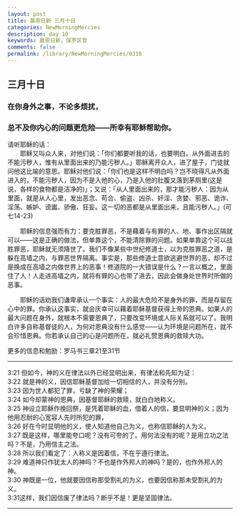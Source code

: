 ```yaml
---
layout: post
title: 晨恩日新 三月十日
categories: NewMorningMercies
description: day 10
keywords: 晨恩日新，保罗区普
comments: false
permalink: /library/NewMorningMercies/0310
---
```


## 三月十日

### 在你身外之事，不论多烦扰， 

### 总不及你内心的问题更危险——所幸有耶稣帮助你。

请听耶稣的话：<br>
&emsp;&emsp;耶稣又叫众人来，对他们说：「你们都要听我的话，也要明白。从外面进去的不能污秽人，惟有从里面出来的乃能污秽人。」耶稣离开众人，进了屋子，门徒就问他这比喻的意思。耶稣对他们说：「你们也是这样不明白吗？岂不晓得凡从外面进入的，不能污秽人，因为不是入他的心，乃是入他的肚腹又落到茅厕里(这是说，各样的食物都是洁净的)」；又说：「从人里面出来的，那才能污秽人：因为从里面，就是从人心里，发出恶念、苟合、偷盗、凶杀、奸淫、贪婪、邪恶、诡诈、淫荡、嫉妒、谤讟、骄傲、狂妄。这一切的恶都是从里面出来，且能污秽人。」(可七14-23)<br>

&emsp;&emsp;耶稣的信息强而有力：要克胜罪恶，不是藉着与有罪的人、地、事作出区隔就可以——这是正确的做法，但单靠这个，不能清除罪的问题。如果单靠这个可以战胜罪恶，耶稣就无须降世了。我们不像某些中世纪修道士，以为克胜罪恶之道，是躲在高墙之内，与罪恶世界隔离。事实是，那些修道士意欲逃避世界的恶，却不过是换成在高墙之内做世界上的恶事！修道院的一大错误是什么？一言以概之，里面住了人！人走进高墙之内，就将有罪的心也带了进去，因此会做身处世界时所做的恶事。<br>

&emsp;&emsp;耶稣的话劝我们谦卑承认一个事实：人的最大危险不是身外的罪，而是存留在心中的罪。你承认这事实，就会庆幸可以藉着耶稣基督获得上帝的恩典。如果人的最大问题在身外，就根本不需要恩典了，只要改变环境或人际关系就可以了。我明白许多自称基督徒的人，为何对恩典没有什么感觉——认为环境是问题所在，就不会珍惜恩典。你若承认自己的心是问题所在，就必礼赞恩典的救赎大功。<br>

更多的信息和勉励：罗马书三章21至31节

***

3:21 但如今，神的义在律法以外已经显明出来，有律法和先知为证：<br>
3:22 就是神的义，因信耶稣基督加给一切相信的人，并没有分别。<br>
3:23 因为世人都犯了罪，亏缺了神的荣耀；<br>
3:24 如今却蒙神的恩典，因基督耶稣的救赎，就白白地称义。<br>
3:25 神设立耶稣作挽回祭，是凭着耶稣的血，借着人的信，要显明神的义；因为他用忍耐的心宽容人先时所犯的罪，<br>
3:26 好在今时显明他的义，使人知道他自己为义，也称信耶稣的人为义。<br>
3:27 既是这样，哪里能夸口呢？没有可夸的了。用何法没有的呢？是用立功之法吗？不是，乃用信主之法。<br>
3:28 所以我们看定了：人称义是因着信，不在乎遵行律法。<br>
3:29 难道神只作犹太人的神吗？不也是作外邦人的神吗？是的，也作外邦人的神。<br>
3:30 神既是一位，他就要因信称那受割礼的为义，也要因信称那未受割礼的为义。<br>
3:31这样，我们因信废了律法吗？断乎不是！更是坚固律法。<br>

***